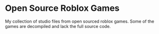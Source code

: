 # Open Source Roblox Games
My collection of studio files from open sourced roblox games. Some of the games are decompiled and lack the full source code.

